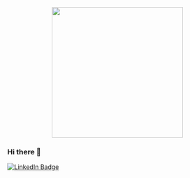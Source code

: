 <div id="header" align="center">
  <img src="https://media.giphy.com/media/L1R1tvI9svkIWwpVYr/giphy.gif" width="300"/>
</div>

### Hi there 👋

<div id="badges">
  <a href="your-linkedin-URL">
    <img src="https://img.shields.io/badge/LinkedIn-purple?style=for-the-badge&logo=linkedin&logoColor=white" alt="LinkedIn Badge"/>
  </a> 
</div>

<img src="https://komarev.com/ghpvc/?username=alcaseybsu&style=flat-square&color=purple" alt=""/>

<!--
**alcaseybsu/alcaseybsu** is a ✨ _special_ ✨ repository because its `README.md` (this file) appears on your GitHub profile.

Here are some ideas to get you started:

- 🔭 I’m currently working on ...
- 🌱 I’m currently learning ...
- 👯 I’m looking to collaborate on ...
- 🤔 I’m looking for help with ...
- 💬 Ask me about ...
- 📫 How to reach me: ...
- 😄 Pronouns: ...
- ⚡ Fun fact: ...
-->
